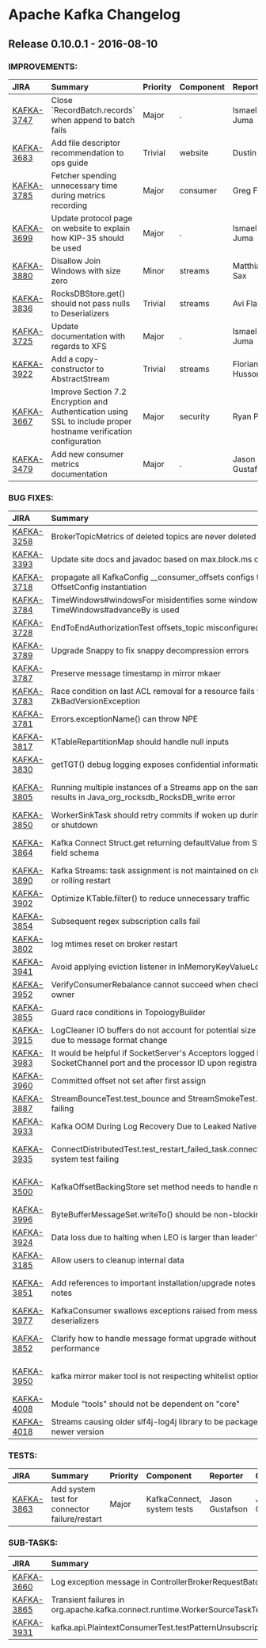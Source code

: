 
<!---
# Licensed to the Apache Software Foundation (ASF) under one
# or more contributor license agreements.  See the NOTICE file
# distributed with this work for additional information
# regarding copyright ownership.  The ASF licenses this file
# to you under the Apache License, Version 2.0 (the
# "License"); you may not use this file except in compliance
# with the License.  You may obtain a copy of the License at
#
#     http://www.apache.org/licenses/LICENSE-2.0
#
# Unless required by applicable law or agreed to in writing, software
# distributed under the License is distributed on an "AS IS" BASIS,
# WITHOUT WARRANTIES OR CONDITIONS OF ANY KIND, either express or implied.
# See the License for the specific language governing permissions and
# limitations under the License.
-->
# Apache Kafka Changelog

## Release 0.10.0.1 - 2016-08-10



### IMPROVEMENTS:

| JIRA | Summary | Priority | Component | Reporter | Contributor |
|:---- |:---- | :--- |:---- |:---- |:---- |
| [KAFKA-3747](https://issues.apache.org/jira/browse/KAFKA-3747) | Close \`RecordBatch.records\` when append to batch fails |  Major | . | Ismael Juma | Ismael Juma |
| [KAFKA-3683](https://issues.apache.org/jira/browse/KAFKA-3683) | Add file descriptor recommendation to ops guide |  Trivial | website | Dustin Cote | Dustin Cote |
| [KAFKA-3785](https://issues.apache.org/jira/browse/KAFKA-3785) | Fetcher spending unnecessary time during metrics recording |  Major | consumer | Greg Fodor | Greg Fodor |
| [KAFKA-3699](https://issues.apache.org/jira/browse/KAFKA-3699) | Update protocol page on website to explain how KIP-35 should be used |  Major | . | Ismael Juma | Ashish Singh |
| [KAFKA-3880](https://issues.apache.org/jira/browse/KAFKA-3880) | Disallow Join Windows with size zero |  Minor | streams | Matthias J. Sax | Matthias J. Sax |
| [KAFKA-3836](https://issues.apache.org/jira/browse/KAFKA-3836) | RocksDBStore.get() should not pass nulls to Deserializers |  Trivial | streams | Avi Flax | Jeyhun Karimov |
| [KAFKA-3725](https://issues.apache.org/jira/browse/KAFKA-3725) | Update documentation with regards to XFS |  Major | . | Ismael Juma | Todd Palino |
| [KAFKA-3922](https://issues.apache.org/jira/browse/KAFKA-3922) | Add a copy-constructor to AbstractStream |  Trivial | streams | Florian Hussonnois | Florian Hussonnois |
| [KAFKA-3667](https://issues.apache.org/jira/browse/KAFKA-3667) | Improve Section 7.2 Encryption and Authentication using SSL to include proper hostname verification configuration |  Major | security | Ryan P | Ryan P |
| [KAFKA-3479](https://issues.apache.org/jira/browse/KAFKA-3479) | Add new consumer metrics documentation |  Major | . | Jason Gustafson | Kaufman Ng |


### BUG FIXES:

| JIRA | Summary | Priority | Component | Reporter | Contributor |
|:---- |:---- | :--- |:---- |:---- |:---- |
| [KAFKA-3258](https://issues.apache.org/jira/browse/KAFKA-3258) | BrokerTopicMetrics of deleted topics are never deleted |  Major | core | Rajini Sivaram | Rajini Sivaram |
| [KAFKA-3393](https://issues.apache.org/jira/browse/KAFKA-3393) | Update site docs and javadoc based on max.block.ms changes |  Major | . | Grant Henke | Mayuresh Gharat |
| [KAFKA-3718](https://issues.apache.org/jira/browse/KAFKA-3718) | propagate all KafkaConfig \_\_consumer\_offsets configs to OffsetConfig instantiation |  Major | . | Onur Karaman | Onur Karaman |
| [KAFKA-3784](https://issues.apache.org/jira/browse/KAFKA-3784) | TimeWindows#windowsFor misidentifies some windows if TimeWindows#advanceBy is used |  Minor | streams | Tom Rybak | Tom Rybak |
| [KAFKA-3728](https://issues.apache.org/jira/browse/KAFKA-3728) | EndToEndAuthorizationTest offsets\_topic misconfigured |  Major | . | Edoardo Comar | Edoardo Comar |
| [KAFKA-3789](https://issues.apache.org/jira/browse/KAFKA-3789) | Upgrade Snappy to fix snappy decompression errors |  Critical | core | Grant Henke | Grant Henke |
| [KAFKA-3787](https://issues.apache.org/jira/browse/KAFKA-3787) | Preserve message timestamp in mirror mkaer |  Major | tools | TAO XIAO | TAO XIAO |
| [KAFKA-3783](https://issues.apache.org/jira/browse/KAFKA-3783) | Race condition on last ACL removal for a resource fails with a ZkBadVersionException |  Minor | . | Sébastien Launay | Sébastien Launay |
| [KAFKA-3781](https://issues.apache.org/jira/browse/KAFKA-3781) | Errors.exceptionName() can throw NPE |  Major | . | Grant Henke | Ismael Juma |
| [KAFKA-3817](https://issues.apache.org/jira/browse/KAFKA-3817) | KTableRepartitionMap should handle null inputs |  Major | streams | Jeff Klukas | Guozhang Wang |
| [KAFKA-3830](https://issues.apache.org/jira/browse/KAFKA-3830) | getTGT() debug logging exposes confidential information |  Major | security | Ismael Juma | Ismael Juma |
| [KAFKA-3805](https://issues.apache.org/jira/browse/KAFKA-3805) | Running multiple instances of a Streams app on the same machine results in Java\_org\_rocksdb\_RocksDB\_write error |  Critical | streams | Andres Gomez Ferrer | Eno Thereska |
| [KAFKA-3850](https://issues.apache.org/jira/browse/KAFKA-3850) | WorkerSinkTask should retry commits if woken up during rebalance or shutdown |  Major | KafkaConnect | Jason Gustafson | Jason Gustafson |
| [KAFKA-3864](https://issues.apache.org/jira/browse/KAFKA-3864) | Kafka Connect Struct.get returning defaultValue from Struct not the field schema |  Blocker | KafkaConnect | Andrew Stevenson | Ewen Cheslack-Postava |
| [KAFKA-3890](https://issues.apache.org/jira/browse/KAFKA-3890) | Kafka Streams: task assignment is not maintained on cluster restart or rolling restart |  Major | streams | Henry Cai | Henry Cai |
| [KAFKA-3902](https://issues.apache.org/jira/browse/KAFKA-3902) | Optimize KTable.filter() to reduce unnecessary traffic |  Major | streams | Guozhang Wang | Phil Derome |
| [KAFKA-3854](https://issues.apache.org/jira/browse/KAFKA-3854) | Subsequent regex subscription calls fail |  Major | consumer | Vahid Hashemian | Vahid Hashemian |
| [KAFKA-3802](https://issues.apache.org/jira/browse/KAFKA-3802) | log mtimes reset on broker restart |  Major | . | Andrew Otto | Moritz Siuts |
| [KAFKA-3941](https://issues.apache.org/jira/browse/KAFKA-3941) | Avoid applying eviction listener in InMemoryKeyValueLoggedStore |  Major | streams | Guozhang Wang | Guozhang Wang |
| [KAFKA-3952](https://issues.apache.org/jira/browse/KAFKA-3952) | VerifyConsumerRebalance cannot succeed when checking partition owner |  Minor | core | Simon Wan Wenli | Simon Wan Wenli |
| [KAFKA-3855](https://issues.apache.org/jira/browse/KAFKA-3855) | Guard race conditions in TopologyBuilder |  Major | streams | Guozhang Wang | Damian Guy |
| [KAFKA-3915](https://issues.apache.org/jira/browse/KAFKA-3915) | LogCleaner IO buffers do not account for potential size difference due to message format change |  Blocker | log | Tommy Becker | Ismael Juma |
| [KAFKA-3983](https://issues.apache.org/jira/browse/KAFKA-3983) | It would be helpful if SocketServer's Acceptors logged both the SocketChannel port and the processor ID upon registra |  Minor | core | Ryan P | Ryan P |
| [KAFKA-3960](https://issues.apache.org/jira/browse/KAFKA-3960) | Committed offset not set after first assign |  Blocker | clients | Alexey Romanchuk | Alexey Romanchuk |
| [KAFKA-3887](https://issues.apache.org/jira/browse/KAFKA-3887) | StreamBounceTest.test\_bounce and StreamSmokeTest.test\_streams failing |  Major | streams, system tests | Ismael Juma | Guozhang Wang |
| [KAFKA-3933](https://issues.apache.org/jira/browse/KAFKA-3933) | Kafka OOM During Log Recovery Due to Leaked Native Memory |  Critical | log | Tom Crayford | Tom Crayford |
| [KAFKA-3935](https://issues.apache.org/jira/browse/KAFKA-3935) | ConnectDistributedTest.test\_restart\_failed\_task.connector\_type=sink system test failing |  Major | KafkaConnect | Ewen Cheslack-Postava | Ewen Cheslack-Postava |
| [KAFKA-3500](https://issues.apache.org/jira/browse/KAFKA-3500) | KafkaOffsetBackingStore set method needs to handle null |  Blocker | KafkaConnect | Liquan Pei | Ewen Cheslack-Postava |
| [KAFKA-3996](https://issues.apache.org/jira/browse/KAFKA-3996) | ByteBufferMessageSet.writeTo() should be non-blocking |  Blocker | . | Jun Rao | Ismael Juma |
| [KAFKA-3924](https://issues.apache.org/jira/browse/KAFKA-3924) | Data loss due to halting when LEO is larger than leader's LEO |  Major | core | Maysam Yabandeh | Maysam Yabandeh |
| [KAFKA-3185](https://issues.apache.org/jira/browse/KAFKA-3185) | Allow users to cleanup internal data |  Blocker | streams | Guozhang Wang | Matthias J. Sax |
| [KAFKA-3851](https://issues.apache.org/jira/browse/KAFKA-3851) | Add references to important installation/upgrade notes to release notes |  Blocker | . | Ewen Cheslack-Postava | Ewen Cheslack-Postava |
| [KAFKA-3977](https://issues.apache.org/jira/browse/KAFKA-3977) | KafkaConsumer swallows exceptions raised from message deserializers |  Blocker | consumer | Jason Gustafson | Jason Gustafson |
| [KAFKA-3852](https://issues.apache.org/jira/browse/KAFKA-3852) | Clarify how to handle message format upgrade without killing performance |  Blocker | . | Ewen Cheslack-Postava | Ewen Cheslack-Postava |
| [KAFKA-3950](https://issues.apache.org/jira/browse/KAFKA-3950) | kafka mirror maker tool is not respecting whitelist option |  Critical | . | Raghav Kumar Gautam | Manikumar |
| [KAFKA-4008](https://issues.apache.org/jira/browse/KAFKA-4008) | Module "tools" should not be dependent on "core" |  Blocker | core, tools | Matthias J. Sax | Matthias J. Sax |
| [KAFKA-4018](https://issues.apache.org/jira/browse/KAFKA-4018) | Streams causing older slf4j-log4j library to be packaged along with newer version |  Major | . | Ismael Juma | Ismael Juma |


### TESTS:

| JIRA | Summary | Priority | Component | Reporter | Contributor |
|:---- |:---- | :--- |:---- |:---- |:---- |
| [KAFKA-3863](https://issues.apache.org/jira/browse/KAFKA-3863) | Add system test for connector failure/restart |  Major | KafkaConnect, system tests | Jason Gustafson | Jason Gustafson |


### SUB-TASKS:

| JIRA | Summary | Priority | Component | Reporter | Contributor |
|:---- |:---- | :--- |:---- |:---- |:---- |
| [KAFKA-3660](https://issues.apache.org/jira/browse/KAFKA-3660) | Log exception message in ControllerBrokerRequestBatch |  Major | . | Flavio Junqueira | Flavio Junqueira |
| [KAFKA-3865](https://issues.apache.org/jira/browse/KAFKA-3865) | Transient failures in org.apache.kafka.connect.runtime.WorkerSourceTaskTest.testSlowTaskStart |  Major | unit tests | Guozhang Wang | Jason Gustafson |
| [KAFKA-3931](https://issues.apache.org/jira/browse/KAFKA-3931) | kafka.api.PlaintextConsumerTest.testPatternUnsubscription transient failure |  Major | . | Vahid Hashemian | Vahid Hashemian |



